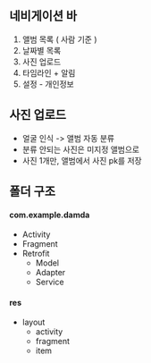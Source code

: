 ## 네비게이션 바

1. 앨범 목록 ( 사람 기준 )
2. 날짜별 목록
3. 사진 업로드
4. 타임라인 + 알림
5. 설정 - 개인정보



## 사진 업로드

- 얼굴 인식 -> 앨범 자동 분류
- 분류 안되는 사진은 미지정 앨범으로
- 사진 1개만, 앨범에서 사진 pk를 저장



## 폴더 구조

#### com.example.damda

- Activity
- Fragment
- Retrofit
  - Model
  - Adapter
  - Service

#### res

- layout
  - activity
  - fragment
  - item